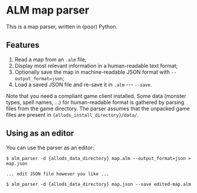 # ALM map parser

This is a map parser, written in (poor) Python.

## Features

1. Read a map from an `.alm` file;
2. Display most relevant information in a human-readable text format;
3. Optionally save the map in machine-readable JSON format with `--output_format=json`;
4. Load a saved JSON file and re-save it in `.alm` --- `--save`.

Note that you need a compliant game client installed. Some data (monster types,
spell names, ...) for human-readable format is gathered by parsing files from
the game directory. The parser assumes that the unpacked game files are present
in `{allods_install_directory}/data/`.

## Using as an editor

You can use the parser as an editor:

```
$ alm_parser -d {allods_data_directory} map.alm --output_format=json > map.json

... edit JSON file however you like ...

$ alm_parser -d {allods_data_directory} map.json --save edited-map.alm
```
